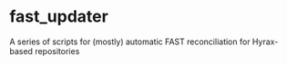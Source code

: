 # fast_updater
A series of scripts for (mostly) automatic FAST reconciliation for Hyrax-based repositories
